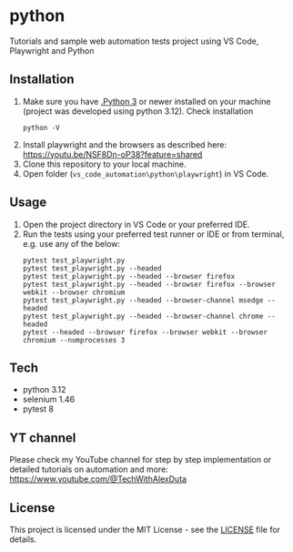 # python
Tutorials and sample web automation tests project using VS Code, Playwright and Python

## Installation
1. Make sure you have [.Python 3](https://www.python.org/downloads/) or newer installed on your machine (project was developed using python 3.12). Check installation
    ```PS
    python -V
    ```
2. Install playwright and the browsers as described here: https://youtu.be/NSF8Dn-oP38?feature=shared
3. Clone this repository to your local machine.
4. Open folder (`vs_code_automation\python\playwright`) in VS Code. 

## Usage
1. Open the project directory in VS Code or your preferred IDE. 
3. Run the tests using your preferred test runner or IDE or from terminal, e.g. use any of the below:
    ```PS
    pytest test_playwright.py
    pytest test_playwright.py --headed
    pytest test_playwright.py --headed --browser firefox
    pytest test_playwright.py --headed --browser firefox --browser webkit --browser chromium
    pytest test_playwright.py --headed --browser-channel msedge --headed
    pytest test_playwright.py --headed --browser-channel chrome --headed
    pytest --headed --browser firefox --browser webkit --browser chromium --numprocesses 3
    ```

## Tech
- python 3.12
- selenium 1.46
- pytest 8

## YT channel
Please check my YouTube channel for step by step implementation or detailed tutorials on automation and more: https://www.youtube.com/@TechWithAlexDuta

## License
This project is licensed under the MIT License - see the [LICENSE](LICENSE) file for details.